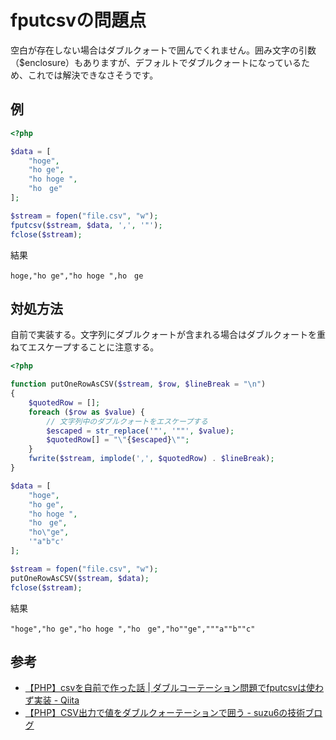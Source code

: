 # fputcsvの問題点

空白が存在しない場合はダブルクォートで囲んでくれません。囲み文字の引数（$enclosure）もありますが、デフォルトでダブルクォートになっているため、これでは解決できなさそうです。

## 例

```php
<?php

$data = [
    "hoge",
    "ho ge",
    "ho hoge ",
    "ho　ge"
];

$stream = fopen("file.csv", "w");
fputcsv($stream, $data, ',', '"');
fclose($stream);
```

結果

```csv
hoge,"ho ge","ho hoge ",ho　ge
```

## 対処方法

自前で実装する。文字列にダブルクォートが含まれる場合はダブルクォートを重ねてエスケープすることに注意する。

```php
<?php

function putOneRowAsCSV($stream, $row, $lineBreak = "\n")
{
    $quotedRow = [];
    foreach ($row as $value) {
        // 文字列中のダブルクォートをエスケープする
        $escaped = str_replace('"', '""', $value);
        $quotedRow[] = "\"{$escaped}\"";
    }
    fwrite($stream, implode(',', $quotedRow) . $lineBreak);
}

$data = [
    "hoge",
    "ho ge",
    "ho hoge ",
    "ho　ge",
    "ho\"ge",
    '"a"b"c'
];

$stream = fopen("file.csv", "w");
putOneRowAsCSV($stream, $data);
fclose($stream);
```

結果

```text
"hoge","ho ge","ho hoge ","ho　ge","ho""ge","""a""b""c"
```

## 参考

- [【PHP】csvを自前で作った話 | ダブルコーテーション問題でfputcsvは使わず実装 - Qiita](https://qiita.com/non0311/items/b812aff80213f627d36b)
- [【PHP】CSV出力で値をダブルクォーテーションで囲う - suzu6の技術ブログ](https://www.suzu6.net/posts/207-php-csv-with-double-quotation/)

